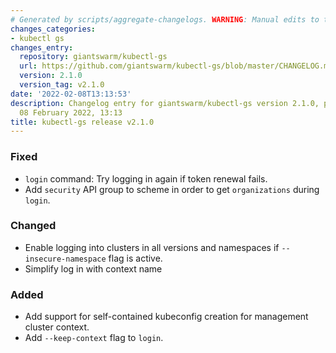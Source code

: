 ```yaml
---
# Generated by scripts/aggregate-changelogs. WARNING: Manual edits to this files will be overwritten.
changes_categories:
- kubectl gs
changes_entry:
  repository: giantswarm/kubectl-gs
  url: https://github.com/giantswarm/kubectl-gs/blob/master/CHANGELOG.md#210---2022-02-08
  version: 2.1.0
  version_tag: v2.1.0
date: '2022-02-08T13:13:53'
description: Changelog entry for giantswarm/kubectl-gs version 2.1.0, published on
  08 February 2022, 13:13
title: kubectl-gs release v2.1.0
---
```


### Fixed
- `login` command: Try logging in again if token renewal fails.
- Add `security` API group to scheme in order to get `organizations` during `login`.
### Changed
- Enable logging into clusters in all versions and namespaces if `--insecure-namespace` flag is active.
- Simplify log in with context name
### Added
- Add support for self-contained kubeconfig creation for management cluster context.
- Add `--keep-context` flag to `login`.
